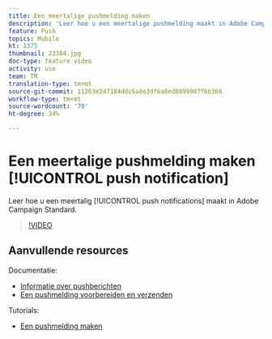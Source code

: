 ```yaml
---
title: Een meertalige pushmelding maken
description: 'Leer hoe u een meertalige pushmelding maakt in Adobe Campaign Standard (ACS). '
feature: Push
topics: Mobile
kt: 1375
thumbnail: 23304.jpg
doc-type: feature video
activity: use
team: TM
translation-type: tm+mt
source-git-commit: 11263e247184ddc6a8e3df6a8ed0899907fbb366
workflow-type: tm+mt
source-wordcount: '70'
ht-degree: 34%

---
```



# Een meertalige pushmelding maken [!UICONTROL push notification]

Leer hoe u een meertalig [!UICONTROL push notifications] maakt in Adobe Campaign Standard.

>[!VIDEO](https://video.tv.adobe.com/v/23304?quality=12)

## Aanvullende resources

Documentatie:

* [Informatie over pushberichten](https://docs.adobe.com/content/help/en/campaign-standard/using/communication-channels/push-notifications/about-push-notifications.html)
* [Een pushmelding voorbereiden en verzenden](https://docs.adobe.com/content/help/en/campaign-standard/using/communication-channels/push-notifications/preparing-and-sending-a-push-notification.html)

Tutorials:

* [Een pushmelding maken](/help/communication-channels/mobile/push-notifications/creating-a-push-notification.md)
